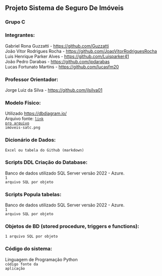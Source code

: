 ## Projeto Sistema de Seguro De Imóveis

### Grupo C

### Integrantes:
Gabriel Rona Guzzatti - https://github.com/Guzzatti <br>
João Vitor Rodrigues Rocha - https://github.com/JoaoVitorRodriguesRocha <br>
Luis Henrique Parker Alves - https://github.com/Luisparker41 <br>
João Pedro Darabas - https://github.com/jpdarabas <br>
Lucas Fortunato Martins - https://github.com/lucasfm20 <br>

### Professor Orientador:
Jorge Luiz da Silva - https://github.com/jlsilva01

### Modelo Físico:
Utilizado https://dbdiagram.io/<br>
Arquivo fonte: <code>[link pro arquivo](https://dbdiagram.io/d/imoveis-satc-655b579f3be149578759b62a)</code><br>
<code>imóveis-satc.png</code>
  
### Dicionário de Dados:
<code>Excel ou tabela do Github (markdown)</code>

### Scripts DDL Criação do Database:
Banco de dados utilizado SQL Server versão 2022 - Azure. <br>
<code>1 arquivo SQL por objeto</code>

### Scripts Popula tabelas:
Banco de dados utilizado SQL Server versão 2022 - Azure. <br>
<code>1 arquivo SQL por objeto</code>

### Objetos de BD (stored procedure, triggers e functions):
<code>1 arquivo SQL por objeto</code>
  
### Código do sistema:
Linguagem de Programação Python <br>
<code>código fonte da aplicação</code>
